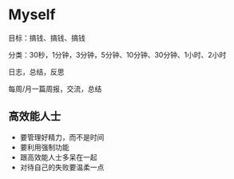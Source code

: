# Myself

目标：搞钱、搞钱、搞钱

分类：30秒，1分钟，3分钟，5分钟、10分钟、30分钟、1小时、2小时

日志，总结，反思

每周/月一篇周报，交流，总结

## 高效能人士

- 要管理好精力，而不是时间
- 要利用强制功能
- 跟高效能人士多呆在一起
- 对待自己的失败要温柔一点
